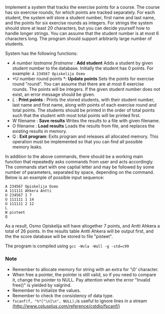 Implement a system that tracks the exercise points for a course. The course has six exercise rounds, for which points are tracked separately. For each student, the system will store a student number, first name and last name, and the points for six exercise rounds as integers. For strings the system should store at least 20 characters, but you can decide  yourself how to handle longer strings. You can assume that the student number is at most 6 characters long. The program should support arbitrarily large number of students.

System has the following functions:

* *A number lastname firstname* : **Add student** Adds a student by given student number to the database. Initially the student
has 0 points. For example: `A 234567 Opiskelija Osmo`
* *U number round points *: **Update points** Sets the points for exercise round "round". You can assume that there are at most 6 exercise rounds. The points will be integers. If the given student number does not exist, an error message should be given.
* *L* : **Print points** : Prints the stored students, with their student number, last name and first name, along with points of each exercise round and total points. The students should be printed in the order of total points such that the student with most total points will be printed first.
* W filename : **Save results** Writes the results to a file with given filename.
* O filename : **Load results** Loads the results from file, and replaces the existing results in memory.
* Q : **Exit program**: Exits program and releases all allocated memory. This operation must be implemented so that you can find all possible memory leaks.

In addition to the above commands, there should be a working main function that repeatedly asks commands from user and acts accordingly. The commands start with one captial letter and may be followed by some number of parameters, separated by space, depending on the command. Below is an example of possible input sequence:

```
A 234567 Opiskelija Osmo
A 111111 Ahkera Antti
U 234567 1 7
U 111111 1 14
U 111111 2 12
L
W pisteet
Q
```
As a result, Osmo Opiskelija will have altogether 7 points, and Antti Ahkera a total of 26 points. In the results table Antti Ahkera will be output first, and the the score database will be stored to file "pisteet".

The program is compiled using `gcc -Wvla -Wall -g -std=c99`

### Note
* Remember to allocate memory for string with an extra for '\0' character.
* When free a pointer, the pointer is still valid, so if you need to compare it, change the pointer to NULL. Pay attention when the error "Invalid free()" is yielded by valgrind.
* Remember to initialize the values.
* Remember to check the consistency of data type.
* `fscanf(f, "%*[^\n]\n", NULL);`is useful to ignore lines in a stream  [(http://www.cplusplus.com/reference/cstdio/fscanf/)](http://www.cplusplus.com/reference/cstdio/fscanf/)

